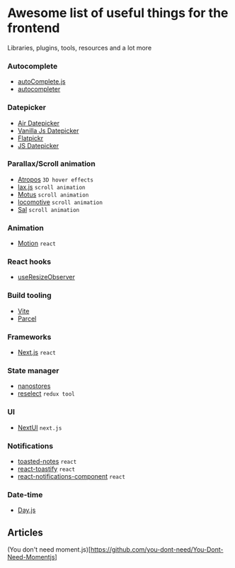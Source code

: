 # Awesome list of useful things for the frontend
Libraries, plugins, tools, resources and a lot more

### Autocomplete
- [autoComplete.js](https://github.com/TarekRaafat/autoComplete.js)
- [autocompleter](https://github.com/kraaden/autocomplete)

### Datepicker
- [Air Datepicker](https://www.npmjs.com/package/air-datepicker)
- [Vanilla Js Datepicker](https://github.com/mymth/vanillajs-datepicker)
- [Flatpickr](https://github.com/flatpickr/flatpickr)
- [JS Datepicker](https://github.com/qodesmith/datepicker)

### Parallax/Scroll animation
- [Atropos](https://atroposjs.com/) `3D hover effects`
- [lax.js](https://github.com/alexfoxy/lax.js) `scroll animation`
- [Motus](https://github.com/alexcambose/motus) `scroll animation`
- [locomotive](https://github.com/locomotivemtl/locomotive-scroll) `scroll animation`
- [Sal](https://github.com/mciastek/sal) `scroll animation`

### Animation
- [Motion](https://github.com/framer/motion) `react`

### React hooks
- [useResizeObserver](https://www.npmjs.com/package/@react-hook/resize-observer)

### Build tooling
- [Vite](https://vitejs.dev/)
- [Parcel](https://parceljs.org/)

### Frameworks
- [Next.js](https://nextjs.org/) `react`

### State manager
- [nanostores](https://github.com/nanostores/nanostores)
- [reselect](https://github.com/reduxjs/reselect) `redux tool`

### UI
- [NextUI](https://github.com/nextui-org/nextui) `next.js`

### Notifications
- [toasted-notes](https://github.com/bmcmahen/toasted-notes) `react`
- [react-toastify](https://github.com/fkhadra/react-toastify) `react`
- [react-notifications-component](https://github.com/teodosii/react-notifications-component/) `react`

### Date-time
- [Day.js](https://github.com/iamkun/dayjs/)

## Articles
(You don't need moment.js)[https://github.com/you-dont-need/You-Dont-Need-Momentjs]
